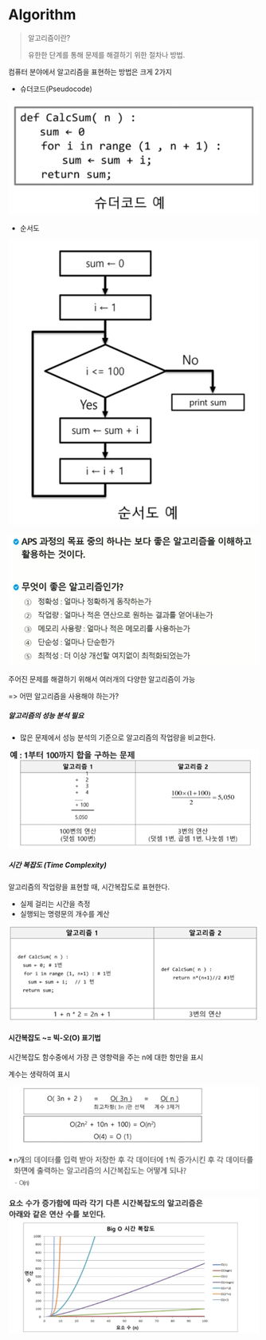 # Algorithm

>  알고리즘이란?
>
> 유한한 단계를 통해 문제를 해결하기 위한 절차나 방법.



컴퓨터 분야에서 알고리즘을 표현하는 방법은 크게 2가지

- 슈더코드(Pseudocode)

![image-20210809101406945](photo/image-20210809101406945.png)

- 순서도

![image-20210809101428055](photo/image-20210809101428055.png)

![image-20210809101825792](photo/image-20210809101825792.png)

주어진 문제를 해결하기 위해서 여러개의 다양한 알고리즘이 가능

 => 어떤 알고리즘을 사용해야 하는가?

##### 알고리즘의 성능 분석 필요

- 많은 문제에서 성능 분석의 기준으로 알고리즘의 작업량을 비교한다.

![image-20210809102044085](photo/image-20210809102044085.png)



##### 시간 복잡도 (Time Complexity)

알고리즘의 작업량을 표현할 때, 시간복잡도로 표현한다.

- 실제 걸리는 시간을 측정
- 실행되는 명령문의 개수를 계산

![image-20210809102213050](photo/image-20210809102213050.png)

#### 시간복잡도 ~= 빅-오(O) 표기법

시간복잡도 함수중에서 가장 큰 영향력을 주는 n에 대한 항만을 표시

계수는 생략하여 표시

![image-20210809102525915](photo/image-20210809102525915.png)

![image-20210809102604797](photo/image-20210809102604797.png)